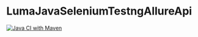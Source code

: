 # LumaJavaSeleniumTestngAllureApi
[![Java CI with Maven](https://github.com/DenisProkofyev/LumaJavaSeleniumTestngApi/actions/workflows/build.yml/badge.svg)](https://github.com/DenisProkofyev/LumaJavaSeleniumTestngApi/actions/workflows/build.yml)
